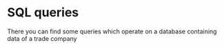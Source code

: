 # SQL queries
There you can find some queries which operate on a database containing data of a trade company
